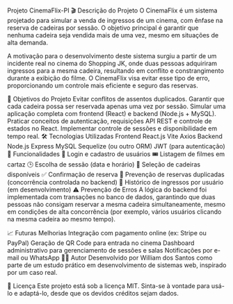 Projeto CinemaFlix-PI
🎬 Descrição do Projeto
O CinemaFlix é um sistema projetado para simular a venda de ingressos de um cinema, com ênfase na reserva de cadeiras por sessão. O objetivo principal é garantir que nenhuma cadeira seja vendida mais de uma vez, mesmo em situações de alta demanda.

A motivação para o desenvolvimento deste sistema surgiu a partir de um incidente real no cinema do Shopping JK, onde duas pessoas adquiriram ingressos para a mesma cadeira, resultando em conflito e constrangimento durante a exibição do filme. O CinemaFlix visa evitar esse tipo de erro, proporcionando um controle mais eficiente e seguro das reservas.

🎯 Objetivos do Projeto
Evitar conflitos de assentos duplicados.
Garantir que cada cadeira possa ser reservada apenas uma vez por sessão.
Simular uma aplicação completa com frontend (React) e backend (Node.js + MySQL).
Praticar conceitos de autenticação, requisições API REST e controle de estados no React.
Implementar controle de sessões e disponibilidade em tempo real.
🛠️ Tecnologias Utilizadas
Frontend
React.js
Vite
Axios
Backend
Node.js
Express
MySQL
Sequelize (ou outro ORM)
JWT (para autenticação)
📂 Funcionalidades
🔐 Login e cadastro de usuários
🎟️ Listagem de filmes em cartaz
🕒 Escolha de sessão (data e horário)
💺 Seleção de cadeiras disponíveis
✅ Confirmação de reserva
🔄 Prevenção de reservas duplicadas (concorrência controlada no backend)
🧾 Histórico de ingressos por usuário (em desenvolvimento)
⚠️ Prevenção de Erros
A lógica do backend foi implementada com transações no banco de dados, garantindo que duas pessoas não consigam reservar a mesma cadeira simultaneamente, mesmo em condições de alta concorrência (por exemplo, vários usuários clicando na mesma cadeira ao mesmo tempo).

📈 Futuras Melhorias
Integração com pagamento online (ex: Stripe ou PayPal)
Geração de QR Code para entrada no cinema
Dashboard administrativo para gerenciamento de sessões e salas
Notificações por e-mail ou WhatsApp
👨‍💻 Autor
Desenvolvido por William dos Santos como parte de um estudo prático em desenvolvimento de sistemas web, inspirado por um caso real.

📝 Licença
Este projeto está sob a licença MIT. Sinta-se à vontade para usá-lo e adaptá-lo, desde que os devidos créditos sejam dados.

